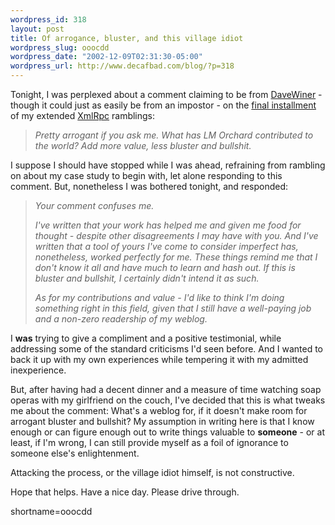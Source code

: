 ```yaml
--- 
wordpress_id: 318
layout: post
title: Of arrogance, bluster, and this village idiot
wordpress_slug: ooocdd
wordpress_date: "2002-12-09T02:31:30-05:00"
wordpress_url: http://www.decafbad.com/blog/?p=318
---
```

<p>Tonight, I was perplexed about a comment claiming to be from <a href="http://www.decafbad.com/twiki/bin/view/Main/DaveWiner">DaveWiner</a> - though it could just as easily be from an impostor - on the <a href="http://www.decafbad.com/news_archives/000342.phtml">final installment</a> of my extended <a href="http://www.decafbad.com/twiki/bin/view/Main/XmlRpc">XmlRpc</a> ramblings:<blockquote><i>Pretty arrogant if you ask me. What has LM Orchard contributed to the world? Add more value, less bluster and bullshit.</i></blockquote>I suppose I should have stopped while I was ahead, refraining from rambling on about my case study to begin with, let alone responding to this comment.  But, nonetheless I was bothered tonight, and responded:<blockquote><i>Your comment confuses me.</p>
<p>I've written that your work has helped me and given me food for thought - despite other disagreements I may have with you. And I've written that a tool of yours I've come to consider imperfect has, nonetheless, worked perfectly for me. These things remind me that I don't know it all and have much to learn and hash out. If this is bluster and bullshit, I certainly didn't intend it as such.</p>
<p>As for my contributions and value - I'd like to think I'm doing something right in this field, given that I still have a well-paying job and a non-zero readership of my weblog.</i></blockquote>I <strong>was</strong> trying to give a compliment and a positive testimonial, while addressing some of the standard criticisms I'd seen before.  And I wanted to back it up with my own experiences while tempering it with my admitted inexperience.</p>
<p>But, after having had a decent dinner and a measure of time watching soap operas with my girlfriend on the couch, I've decided that this is what tweaks me about the comment:  What's a weblog for, if it doesn't make room for arrogant bluster and bullshit?  My assumption in writing here is that I know enough or can figure enough out to write things valuable to <strong>someone</strong> - or at least, if I'm wrong, I can still provide myself as a foil of ignorance to someone else's enlightenment.  </p>
<p>Attacking the process, or the village idiot himself, is not constructive.</p>
<p>Hope that helps.  Have a nice day.  Please drive through.</p>
<!--more-->
shortname=ooocdd
